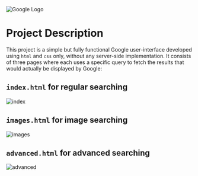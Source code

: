 <img src="https://assets.stickpng.com/images/580b57fcd9996e24bc43c51f.png" alt="Google Logo">

# Project Description
This project is a simple but fully functional Google user-interface developed using `html` and `css` only, without any server-side implementation. It consists of three pages where each uses a specific query to fetch the results that would actually be displayed by Google:

## `index.html` for regular searching
![index](https://github.com/Joe-Wehbe/google-ui/assets/102875229/f9b6d82d-d6cb-4fa7-a6d7-0efd94494053)

## `images.html` for image searching
![images](https://github.com/Joe-Wehbe/google-ui/assets/102875229/9f7e3e16-e7e3-4bca-97b8-1cdbafe4427f)

## `advanced.html` for advanced searching
![advanced](https://github.com/Joe-Wehbe/google-ui/assets/102875229/e4c10ef2-8105-456c-bf75-27de36cb267c)




